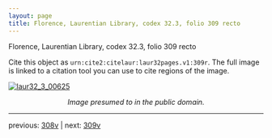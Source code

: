 ```yaml
---
layout: page
title: Florence, Laurentian Library, codex 32.3, folio 309 recto
---
```


Florence, Laurentian Library, codex 32.3, folio 309 recto

Cite this object as `urn:cite2:citelaur:laur32pages.v1:309r`.  The full image is linked to a citation tool you can use to cite regions of the image.

[![laur32_3_00625](http://www.homermultitext.org/iipsrv?IIIF=/project/homer/pyramidal/deepzoom/citelaur/laur32imgs/v1/laur32_3_00625.tif/full/800,/0/default.jpg)](http://www.homermultitext.org/ict2/?urn=urn:cite2:citelaur:laur32imgs.v1:laur32_3_00625) 

<p style="text-align: center; font-style: italic;">Image presumed to in the public domain.</p>

---

previous: [308v](../308v/) | next: [309v](../309v/)